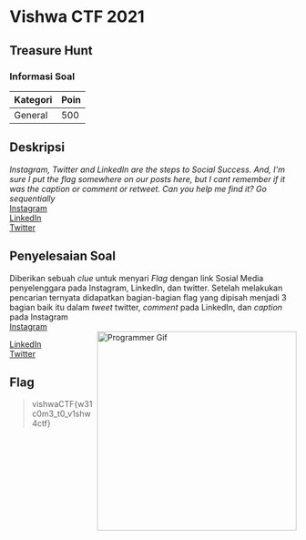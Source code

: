 # Vishwa CTF 2021
## Treasure Hunt
### Informasi Soal
| Kategori | Poin |
|----------|------|
| General | 500 |

## Deskripsi
*Instagram, Twitter and LinkedIn are the steps to Social Success. And, I'm sure I put the flag somewhere on our posts here, but I cant remember if it was the caption or comment or retweet. Can you help me find it? Go sequentially*\
[Instagram](https://www.instagram.com/cybercell_viit/)\
[LinkedIn](https://www.linkedin.com/company/cybercell-viit/)\
[Twitter](https://twitter.com/cybercellviit?lang=en)


## Penyelesaian Soal
Diberikan sebuah *clue* untuk menyari *Flag* dengan link Sosial Media penyelenggara pada Instagram, LinkedIn, dan twitter.
Setelah melakukan pencarian ternyata didapatkan bagian-bagian flag yang dipisah menjadi 3 bagian baik itu dalam *tweet* twitter, *comment* pada LinkedIn, dan *caption* pada Instagram\
[Instagram](https://www.instagram.com/p/BuY2bhkhboO/?igshid=e16idlinida)\
<img align="right" alt="Programmer Gif" src="https://https://github.com/mhilmi999/writeUp-CTF/blob/main/vishwaCTF/General/TreasureHunt/screenshot/part1.png" width="350" />

[LinkedIn](https://www.linkedin.com/company/cybercell-viit/posts/?feedView=all)\
[Twitter](https://twitter.com/cybercellviit/status/1370435371599761409)

## Flag

> vishwaCTF{w31c0m3_t0_v1shw4ctf}

